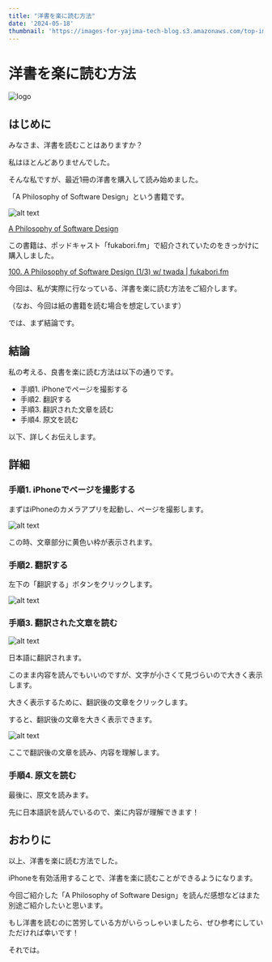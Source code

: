 ```yaml
---
title: "洋書を楽に読む方法"
date: '2024-05-18'
thumbnail: 'https://images-for-yajima-tech-blog.s3.amazonaws.com/top-image-20230214.jpg'
---
```

# 洋書を楽に読む方法

![logo](https://images-for-yajima-tech-blog.s3.amazonaws.com/top-image-20230214.jpg)

## はじめに

みなさま、洋書を読むことはありますか？

私はほとんどありませんでした。

そんな私ですが、最近1冊の洋書を購入して読み始めました。

「A Philosophy of Software Design」という書籍です。

![alt text](/images/20240518/hyoushi.png)

[A Philosophy of Software Design](https://amzn.asia/d/baedm16)

この書籍は、ポッドキャスト「fukabori.fm」で紹介されていたのをきっかけに購入しました。

[100. A Philosophy of Software Design (1/3) w/ twada | fukabori.fm](https://fukabori.fm/episode/100)

今回は、私が実際に行なっている、洋書を楽に読む方法をご紹介します。

（なお、今回は紙の書籍を読む場合を想定しています）

では、まず結論です。

## 結論

私の考える、良書を楽に読む方法は以下の通りです。

- 手順1. iPhoneでページを撮影する
- 手順2. 翻訳する
- 手順3. 翻訳された文章を読む
- 手順4. 原文を読む

以下、詳しくお伝えします。

## 詳細

### 手順1. iPhoneでページを撮影する

まずはiPhoneのカメラアプリを起動し、ページを撮影します。

![alt text](/images/20240518/tejun_1.jpeg)

この時、文章部分に黄色い枠が表示されます。

### 手順2. 翻訳する

左下の「翻訳する」ボタンをクリックします。

![alt text](/images/20240518/tejun_2.jpeg)


### 手順3. 翻訳された文章を読む

![alt text](/images/20240518/honyaku_go.PNG)

日本語に翻訳されます。

このまま内容を読んでもいいのですが、文字が小さくて見づらいので大きく表示します。

大きく表示するために、翻訳後の文章をクリックします。

すると、翻訳後の文章を大きく表示できます。

![alt text](/images/20240518/nihongo.jpeg)

ここで翻訳後の文章を読み、内容を理解します。

### 手順4. 原文を読む

最後に、原文を読みます。

先に日本語訳を読んでいるので、楽に内容が理解できます！

## おわりに

以上、洋書を楽に読む方法でした。

iPhoneを有効活用することで、洋書を楽に読むことができるようになります。

今回ご紹介した「A Philosophy of Software Design」を読んだ感想などはまた別途ご紹介したいと思います。

もし洋書を読むのに苦労している方がいらっしゃいましたら、ぜひ参考にしていただければ幸いです！

それでは。
